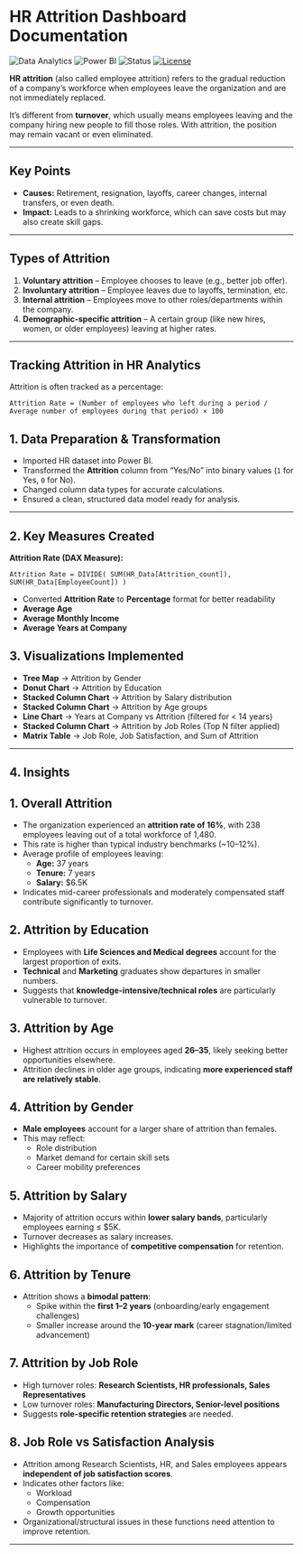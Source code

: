 # HR Attrition Dashboard Documentation

![Data Analytics](https://img.shields.io/badge/Data%20Analytics-Insight-blue?logo=tableau&logoColor=white)
![Power BI](https://img.shields.io/badge/Power%20BI-Report-yellow?logo=microsoftpowerbi&logoColor=white)
![Status](https://img.shields.io/badge/Status-Completed-brightgreen)
[![License](https://img.shields.io/badge/License-MIT-green.svg)](LICENSE)

**HR attrition** (also called employee attrition) refers to the gradual reduction of a company’s workforce when employees leave the organization and are not immediately replaced.

It’s different from **turnover**, which usually means employees leaving and the company hiring new people to fill those roles. With attrition, the position may remain vacant or even eliminated.

---

## Key Points

- **Causes:** Retirement, resignation, layoffs, career changes, internal transfers, or even death.  
- **Impact:** Leads to a shrinking workforce, which can save costs but may also create skill gaps.

---

## Types of Attrition

1. **Voluntary attrition** – Employee chooses to leave (e.g., better job offer).  
2. **Involuntary attrition** – Employee leaves due to layoffs, termination, etc.  
3. **Internal attrition** – Employees move to other roles/departments within the company.  
4. **Demographic-specific attrition** – A certain group (like new hires, women, or older employees) leaving at higher rates.

---

## Tracking Attrition in HR Analytics

Attrition is often tracked as a percentage:

```text
Attrition Rate = (Number of employees who left during a period / Average number of employees during that period) × 100
```

## 1. Data Preparation & Transformation
- Imported HR dataset into Power BI.  
- Transformed the **Attrition** column from “Yes/No” into binary values (`1` for Yes, `0` for No).  
- Changed column data types for accurate calculations.  
- Ensured a clean, structured data model ready for analysis.  

---

## 2. Key Measures Created

**Attrition Rate (DAX Measure):**
```DAX
Attrition Rate = DIVIDE( SUM(HR_Data[Attrition_count]),  SUM(HR_Data[EmployeeCount]) )
```
- Converted **Attrition Rate** to **Percentage** format for better readability  
- **Average Age**  
- **Average Monthly Income** 
- **Average Years at Company**

## 3. Visualizations Implemented

- **Tree Map** → Attrition by Gender  
- **Donut Chart** →  Attrition by Education  
- **Stacked Column Chart** → Attrition by Salary distribution
- **Stacked Column Chart** → Attrition by Age groups
- **Line Chart** → Years at Company vs Attrition (filtered for < 14 years)  
- **Stacked Column Chart** → Attrition by Job Roles (Top N filter applied)  
- **Matrix Table** → Job Role, Job Satisfaction, and Sum of Attrition  

---
## 4. Insights 

## 1. Overall Attrition
- The organization experienced an **attrition rate of 16%**, with 238 employees leaving out of a total workforce of 1,480.
- This rate is higher than typical industry benchmarks (~10–12%).
- Average profile of employees leaving:
  - **Age:** 37 years
  - **Tenure:** 7 years
  - **Salary:** $6.5K
- Indicates mid-career professionals and moderately compensated staff contribute significantly to turnover.

## 2. Attrition by Education
- Employees with **Life Sciences and Medical degrees** account for the largest proportion of exits.
- **Technical** and **Marketing** graduates show departures in smaller numbers.
- Suggests that **knowledge-intensive/technical roles** are particularly vulnerable to turnover.

## 3. Attrition by Age
- Highest attrition occurs in employees aged **26–35**, likely seeking better opportunities elsewhere.
- Attrition declines in older age groups, indicating **more experienced staff are relatively stable**.

## 4. Attrition by Gender
- **Male employees** account for a larger share of attrition than females.
- This may reflect:
  - Role distribution
  - Market demand for certain skill sets
  - Career mobility preferences

## 5. Attrition by Salary
- Majority of attrition occurs within **lower salary bands**, particularly employees earning ≤ $5K.
- Turnover decreases as salary increases.
- Highlights the importance of **competitive compensation** for retention.

## 6. Attrition by Tenure
- Attrition shows a **bimodal pattern**:
  - Spike within the **first 1–2 years** (onboarding/early engagement challenges)
  - Smaller increase around the **10-year mark** (career stagnation/limited advancement)

## 7. Attrition by Job Role
- High turnover roles: **Research Scientists, HR professionals, Sales Representatives**
- Low turnover roles: **Manufacturing Directors, Senior-level positions**
- Suggests **role-specific retention strategies** are needed.

## 8. Job Role vs Satisfaction Analysis
- Attrition among Research Scientists, HR, and Sales employees appears **independent of job satisfaction scores**.
- Indicates other factors like:
  - Workload
  - Compensation
  - Growth opportunities
- Organizational/structural issues in these functions need attention to improve retention.

---
